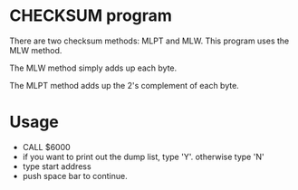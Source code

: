 # CHECKSUM program

There are two checksum methods: MLPT and MLW. This program uses the MLW method.

The MLW method simply adds up each byte.

The MLPT method adds up the 2's complement of each byte.

# Usage

- CALL $6000
- if you want to print out the dump list, type 'Y'. otherwise type 'N'
- type start address
- push space bar to continue.

